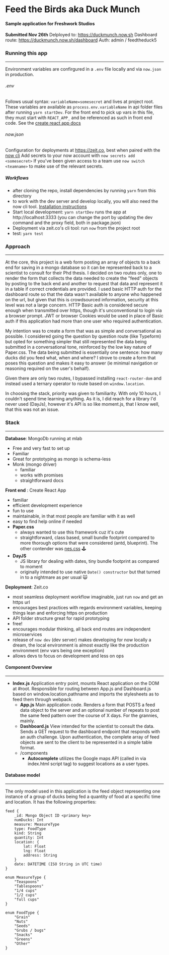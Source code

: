 # Feed the Birds aka Duck Munch
#### Sample application for Freshwork Studios
**Submitted Nov 26th**
Delployed to: https://duckmunch.now.sh
Dashboard route: https://duckmunch.now.sh/dashboard
Auth: admin / feedtheduck5

### Running this app
---

Environment variables are confirgured in a `.env` file locally and via `now.json` in production.

###### .env

Follows usual syntax: `variableName=somesecret` and lives at project root.
These variables are available as `process.env.variableName` in api folder files after running `yarn startDev`.
For the front end to pick up vars in this file, they must start with `REACT_APP_` and be referenced as such in front end code. See the [create react app docs](https://create-react-app.dev/docs/adding-custom-environment-variables/)

###### now.json
Configuration for deployments at https://zeit.co, best when paired with the [now cli](https://zeit.co/docs)
Add secrets to your now account with `now secrets add <somesecret>`
If you've been given access to a team use `now switch <teamname>` to make use of the relevant secrets.

##### Workflows
- after cloning the repo, install dependencies by running `yarn` from this directory
- to work with the dev server and develop locally, you will also need the now cli tool. [Installation instructions](https://zeit.co/docs)
- Start local development: `yarn startDev` runs the app at http://localhost:3333
(you can change the port by updating the dev command and the proxy field, both in package.json)
- Deployment via zeit.co's cli tool: run `now` from the project root
- test: `yarn test`

### Approach
---

At the core, this project is a web form posting an array of objects to a back end for saving in a mongo database so it can be represented back to a scientist to consult for their Phd thesis. I decided on two routes only, one to render the form that collects the data needed to create the "feed" objects by posting to the back end and another to request that data and represent it in a table if correct credentials are provided. I used basic HTTP auth for the dashboard route so that the data wasn't available to anyone who happened on the url, but given that this is crowdsourced information, security at this level was not a large concern. HTTP Basic auth is considered secure enough when transmitted over https, though it's unconventional to login via a browser prompt. JWT or browser Cookies would be used in place of Basic auth if this application had more than one user who required authentication.

My intention was to create a form that was as simple and conversational as possible. I considered going the question by question route (like Typeform) but opted for something simpler that still represented the data being submitted in a conversational tone, reinforced by the low key nature of Paper.css. The data being submitted is essentially one sentence: how many ducks did you feed what, when and where? I strove to create a form that poses this question and makes it easy to answer (ie minimal navigation or reasoning required on the user's behalf).

Given there are only two routes, I bypassed installing `react-router-dom` and instead used a ternary operator to route based on `window.location`.

In choosing the stack, priority was given to familiarity. With only 10 hours, I couldn't spend time learning anything. As it is, I did reach for a library I'd never used (DayJs), however it's API is so like moment.js, that I know well, that this was not an issue.

### Stack
---

**Database**: MongoDb running at mlab

  - Free and very fast to set up
  - Familiar
  - Great for prototyping as mongo is schema-less
  - Monk (mongo driver)
    - familiar
    - works with promises
    - straightforward docs

**Front end** : Create React App

- familiar
- efficient development experience
- fun to use
- maintainable, in that most people are familiar with it as well
- easy to find help online if needed
- **Paper.css**
    - always wanted to use this framework cuz it's cute
    - straightforward, class based, small bundle footprint compared to more thorough options that were considered (antd, blueprint). The other contender was [nes.css](https://nostalgic-css.github.io/NES.css/) 🕹️
- **DayJS**
  - JS library for dealing with dates, tiny bundle footprint as compared to moment
  - originally intended to use native `Date() constructor` but that turned in to a nightmare as per usual 🙀

**Deployment**: Zeit.co

- most seamless deployment workflow imaginable, just run `now` and get an https url
- encourages best practices with regards environment variables, keeping things lean and enforcing https on production
- API folder structure great for rapid prototyping
- free!
- encourages modular thinking, all back end routes are independent microservices
- release of `now dev` (dev server) makes developing for now locally a dream, the local environment is almost exactly like the production environment (env vars being one exception)
- allows devs to focus on development and less on ops


#### Component Overview
---
- **Index.js**
Application entry point, mounts React application on the DOM at #root.
Responsible for routing between App.js and Dashboard.js based on window.location.pathname and imports the stylesheets as to feed them through webpack.
  -  **App.js**
    Main application code. Renders a form that POSTS a feed data object to the server and an optional number of repeats to post the same feed pattern over the course of X days. For the grannies, mainly.
  - **Dashboard.js**
    View intended for the scientist to consult the data. Sends a GET request to the dashboard endpoint that responds with an auth challenge. Upon authentication, the complete array of feed objects are sent to the client to be represented in a simple table format.
  - /components
    - **Autocomplete** utilizes the Google maps API (called in via index.html script tag) to suggest locations as a user types.

#### Database model
---

The only model used in this application is the feed object representing one instance of a group of ducks being fed a quantity of food at a specific time and location. It has the following properties:

```
feed {
    _id: Mongo Object ID <primary key>
    numDucks: Int
    measure: MeasureType
    type: FoodType
    kind: String
    quantity: Int
    location: {
        lat: Float
        lng: Float
        address: String
    }
    date: DATETIME (ISO String in UTC time)
}

enum MeasureType {
    "Teaspoons"
    "Tablespoons"
    "1/4 cups"
    "1/2 cups"
    "full cups"
}

enum FoodType {
    "Grain"
    "Nuts"
    "Seeds"
    "Grubs / bugs"
    "Snacks"
    "Greens"
    "Other"
}
```
